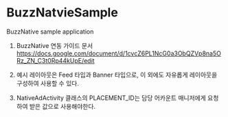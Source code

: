 # BuzzNatvieSample
BuzzNative sample application

1. BuzzNative 연동 가이드 문서
https://docs.google.com/document/d/1cvcZ6PL1NcG0a3ObQZVp8na5ORz_ZN_C3t0Rp44kUpE/edit

2. 예시 레이아웃은 Feed 타입과 Banner 타입으로, 이 외에도 자유롭게 레이아웃을 구성하여 사용할 수 있다.

3. NativeAdActivity 클래스의 PLACEMENT_ID는 담당 어카운트 매니저에게 요청하여 받은 값으로 사용해야한다.
